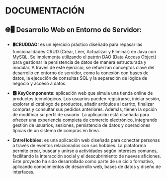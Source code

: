 # DOCUMENTACI&Oacute;N

## 🌐🖥️ Desarrollo Web en Entorno de Servidor:

* **🛢️CRUDDAO:** es un ejercicio práctico dise&ntilde;ado para repasar las funcionalidades CRUD (Crear, Leer, Actualizar y Eliminar) en Java con MySQL. Se implementa utilizando el patr&oacute;n DAO (Data Access Object) para gestionar la persistencia de datos de manera estructurada y modular. A través de este ejercicio, se refuerzan conceptos clave del desarrollo en entorno de servidor, como la conexi&oacute;n con bases de datos, la ejecuci&oacute;n de consultas SQL y la separaci&oacute;n de l&oacute;gica de negocio y acceso a datos.

* **🅺 KeyComponents:** aplicaci&oacute;n web que simula una tienda online de productos tecnol&oacute;gicos. Los usuarios pueden registrarse, iniciar sesi&oacute;n, explorar el cat&aacute;logo de productos, a&ntilde;adir art&iacute;culos al carrito, finalizar compras y consultar sus pedidos anteriores. Adem&aacute;s, tienen la opci&oacute;n de modificar su perfil de usuario. La aplicaci&oacute;n est&aacute; dise&ntilde;ada para ofrecer una experiencia completa de comercio electr&oacute;nico, integrando gesti&oacute;n de usuarios, sesiones, persistencia de datos y operaciones t&iacute;picas de un sistema de compras en l&iacute;nea.

* **EntreHobbies:** es una aplicaci&oacute;n web dise&ntilde;ada para conectar personas a trav&eacute;s de eventos relacionados con sus hobbies. La plataforma permite crear, buscar y unirse a actividades seg&uacute;n intereses comunes, facilitando la interacción social y el descubrimiento de nuevas aficiones. Este proyecto ha sido desarrollado como parte de un ciclo formativo, aplicando conocimientos de desarrollo web, bases de datos y diseño de interfaces.
